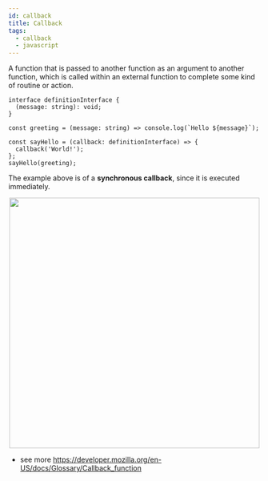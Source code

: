 ```yaml
---
id: callback
title: Callback
tags:
  - callback
  - javascript
---
```


A function that is passed to another function as an argument to another function, which is called within an external function to complete some kind of routine or action.


```tsx
interface definitionInterface {
  (message: string): void;
}

const greeting = (message: string) => console.log(`Hello ${message}`);

const sayHello = (callback: definitionInterface) => {
  callback('World!');
};
sayHello(greeting);
```

The example above is of a **synchronous callback**, since it is executed immediately.

<div align="center" id="top"> 
    <img width="500" src="https://raw.githubusercontent.com/biantris/braintris/main/static/img/callback.png" />
</div>

- see more https://developer.mozilla.org/en-US/docs/Glossary/Callback_function